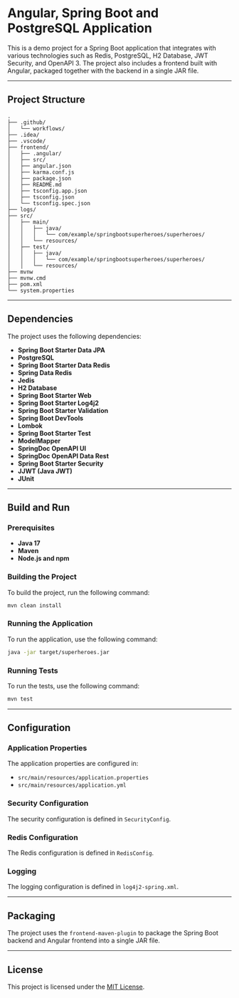 
# Angular, Spring Boot and PostgreSQL Application

This is a demo project for a Spring Boot application that integrates with various technologies such as Redis, PostgreSQL, H2 Database, JWT Security, and OpenAPI 3. The project also includes a frontend built with Angular, packaged together with the backend in a single JAR file.

---

## Project Structure
```
.
├── .github/
│   └── workflows/
├── .idea/
├── .vscode/
├── frontend/
│   ├── .angular/
│   ├── src/
│   ├── angular.json
│   ├── karma.conf.js
│   ├── package.json
│   ├── README.md
│   ├── tsconfig.app.json
│   ├── tsconfig.json
│   └── tsconfig.spec.json
├── logs/
├── src/
│   ├── main/
│   │   ├── java/
│   │   │   └── com/example/springbootsuperheroes/superheroes/
│   │   └── resources/
│   ├── test/
│   │   ├── java/
│   │   │   └── com/example/springbootsuperheroes/superheroes/
│   │   └── resources/
├── mvnw
├── mvnw.cmd
├── pom.xml
└── system.properties
```

---

## Dependencies
The project uses the following dependencies:

- **Spring Boot Starter Data JPA**
- **PostgreSQL**
- **Spring Boot Starter Data Redis**
- **Spring Data Redis**
- **Jedis**
- **H2 Database**
- **Spring Boot Starter Web**
- **Spring Boot Starter Log4j2**
- **Spring Boot Starter Validation**
- **Spring Boot DevTools**
- **Lombok**
- **Spring Boot Starter Test**
- **ModelMapper**
- **SpringDoc OpenAPI UI**
- **SpringDoc OpenAPI Data Rest**
- **Spring Boot Starter Security**
- **JJWT (Java JWT)**
- **JUnit**

---

## Build and Run

### Prerequisites
- **Java 17**
- **Maven**
- **Node.js and npm**

### Building the Project
To build the project, run the following command:
```bash
mvn clean install
```

### Running the Application
To run the application, use the following command:
```bash
java -jar target/superheroes.jar
```

### Running Tests
To run the tests, use the following command:
```bash
mvn test
```

---

## Configuration

### Application Properties
The application properties are configured in:
- `src/main/resources/application.properties`
- `src/main/resources/application.yml`

### Security Configuration
The security configuration is defined in `SecurityConfig`.

### Redis Configuration
The Redis configuration is defined in `RedisConfig`.

### Logging
The logging configuration is defined in `log4j2-spring.xml`.

---

## Packaging
The project uses the `frontend-maven-plugin` to package the Spring Boot backend and Angular frontend into a single JAR file.

---

## License
This project is licensed under the [MIT License](LICENSE).
